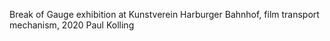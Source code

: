 Break of Gauge exhibition at Kunstverein Harburger Bahnhof, film transport mechanism, 2020 Paul Kolling
